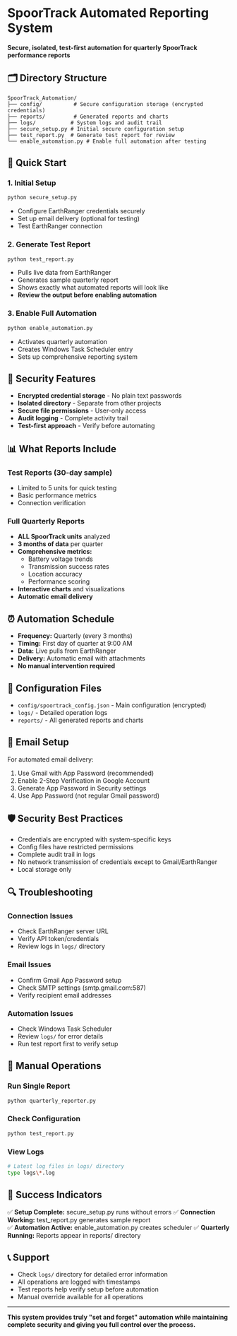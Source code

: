 # SpoorTrack Automated Reporting System

**Secure, isolated, test-first automation for quarterly SpoorTrack performance reports**

## 🗂️ Directory Structure

```
SpoorTrack_Automation/
├── config/          # Secure configuration storage (encrypted credentials)
├── reports/         # Generated reports and charts
├── logs/           # System logs and audit trail
├── secure_setup.py # Initial secure configuration setup
├── test_report.py  # Generate test report for review
└── enable_automation.py # Enable full automation after testing
```

## 🚀 Quick Start

### 1. Initial Setup
```bash
python secure_setup.py
```
- Configure EarthRanger credentials securely
- Set up email delivery (optional for testing)
- Test EarthRanger connection

### 2. Generate Test Report
```bash
python test_report.py
```
- Pulls live data from EarthRanger
- Generates sample quarterly report
- Shows exactly what automated reports will look like
- **Review the output before enabling automation**

### 3. Enable Full Automation
```bash
python enable_automation.py
```
- Activates quarterly automation
- Creates Windows Task Scheduler entry
- Sets up comprehensive reporting system

## 🔐 Security Features

- **Encrypted credential storage** - No plain text passwords
- **Isolated directory** - Separate from other projects
- **Secure file permissions** - User-only access
- **Audit logging** - Complete activity trail
- **Test-first approach** - Verify before automating

## 📊 What Reports Include

### Test Reports (30-day sample)
- Limited to 5 units for quick testing
- Basic performance metrics
- Connection verification

### Full Quarterly Reports
- **ALL SpoorTrack units** analyzed
- **3 months of data** per quarter
- **Comprehensive metrics:**
  - Battery voltage trends
  - Transmission success rates
  - Location accuracy
  - Performance scoring
- **Interactive charts** and visualizations
- **Automatic email delivery**

## ⏰ Automation Schedule

- **Frequency:** Quarterly (every 3 months)
- **Timing:** First day of quarter at 9:00 AM
- **Data:** Live pulls from EarthRanger
- **Delivery:** Automatic email with attachments
- **No manual intervention required**

## 🔧 Configuration Files

- `config/spoortrack_config.json` - Main configuration (encrypted)
- `logs/` - Detailed operation logs
- `reports/` - All generated reports and charts

## 📧 Email Setup

For automated email delivery:
1. Use Gmail with App Password (recommended)
2. Enable 2-Step Verification in Google Account
3. Generate App Password in Security settings
4. Use App Password (not regular Gmail password)

## 🛡️ Security Best Practices

- Credentials are encrypted with system-specific keys
- Config files have restricted permissions
- Complete audit trail in logs
- No network transmission of credentials except to Gmail/EarthRanger
- Local storage only

## 🔍 Troubleshooting

### Connection Issues
- Check EarthRanger server URL
- Verify API token/credentials
- Review logs in `logs/` directory

### Email Issues
- Confirm Gmail App Password setup
- Check SMTP settings (smtp.gmail.com:587)
- Verify recipient email addresses

### Automation Issues
- Check Windows Task Scheduler
- Review `logs/` for error details
- Run test report first to verify setup

## 📝 Manual Operations

### Run Single Report
```bash
python quarterly_reporter.py
```

### Check Configuration
```bash
python test_report.py
```

### View Logs
```bash
# Latest log files in logs/ directory
type logs\*.log
```

## 🎯 Success Indicators

✅ **Setup Complete:** secure_setup.py runs without errors
✅ **Connection Working:** test_report.py generates sample report  
✅ **Automation Active:** enable_automation.py creates scheduler
✅ **Quarterly Running:** Reports appear in reports/ directory

## 📞 Support

- Check `logs/` directory for detailed error information
- All operations are logged with timestamps
- Test reports help verify setup before automation
- Manual override available for all operations

---

**This system provides truly "set and forget" automation while maintaining complete security and giving you full control over the process.**
